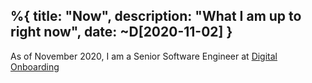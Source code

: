 %{
  title: "Now",
  description: "What I am up to right now",
  date: ~D[2020-11-02]
}
---

As of November 2020, I am a Senior Software Engineer at [Digital Onboarding](https://digitalonboarding.com)
